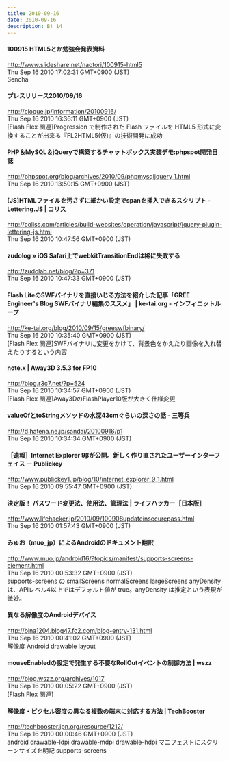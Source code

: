 ```yaml
---
title: 2010-09-16
date: 2010-09-16
description: B! 14
---
```


#### 100915 HTML5とか勉強会発表資料
http://www.slideshare.net/naotori/100915-html5<br>
Thu Sep 16 2010 17:02:31 GMT+0900 (JST)<br>
Sencha


#### プレスリリース2010/09/16
http://cloque.jp/information/20100916/<br>
Thu Sep 16 2010 16:36:11 GMT+0900 (JST)<br>
[Flash Flex 関連]Progression で制作された Flash ファイルを HTML5 形式に変換することが出来る『FL2HTML5(仮)』の技術開発に成功


#### PHP＆MySQL＆jQueryで構築するチャットボックス実装デモ:phpspot開発日誌
http://phpspot.org/blog/archives/2010/09/phpmysqljquery_1.html<br>
Thu Sep 16 2010 13:50:15 GMT+0900 (JST)<br>


####   [JS]HTMLファイルを汚さずに細かい設定でspanを挿入できるスクリプト -Lettering.JS | コリス
http://coliss.com/articles/build-websites/operation/javascript/jquery-plugin-lettering-js.html<br>
Thu Sep 16 2010 10:47:56 GMT+0900 (JST)<br>


#### zudolog » iOS Safari上でwebkitTransitionEndは稀に失敗する
http://zudolab.net/blog/?p=371<br>
Thu Sep 16 2010 10:47:33 GMT+0900 (JST)<br>


#### Flash LiteのSWFバイナリを直接いじる方法を紹介した記事「GREE Engineer's Blog SWFバイナリ編集のススメ」 | ke-tai.org - インフィニットループ
http://ke-tai.org/blog/2010/09/15/greeswfbinary/<br>
Thu Sep 16 2010 10:35:40 GMT+0900 (JST)<br>
[Flash Flex 関連]SWFバイナリに変更をかけて、背景色をかえたり画像を入れ替えたりするという内容


#### note.x | Away3D 3.5.3 for FP10
http://blog.r3c7.net/?p=524<br>
Thu Sep 16 2010 10:34:57 GMT+0900 (JST)<br>
[Flash Flex 関連]Away3DのFlashPlayer10版が大きく仕様変更


#### valueOfとtoStringメソッドの水深43cmぐらいの深さの話 - 三等兵
http://d.hatena.ne.jp/sandai/20100916/p1<br>
Thu Sep 16 2010 10:34:34 GMT+0900 (JST)<br>


#### ［速報］Internet Explorer 9βが公開。新しく作り直されたユーザーインターフェイス － Publickey
http://www.publickey1.jp/blog/10/internet_explorer_9_1.html<br>
Thu Sep 16 2010 09:55:47 GMT+0900 (JST)<br>


#### 決定版！ パスワード変更法、使用法、管理法 | ライフハッカー［日本版］
http://www.lifehacker.jp/2010/09/100908updateinsecurepass.html<br>
Thu Sep 16 2010 01:57:43 GMT+0900 (JST)<br>


#### みゅお（muo_jp）によるAndroidのドキュメント翻訳
http://www.muo.jp/android16/?topics/manifest/supports-screens-element.html<br>
Thu Sep 16 2010 00:53:32 GMT+0900 (JST)<br>
supports-screens の smallScreens normalScreens largeScreens anyDensity は、APIレベル4以上ではデフォルト値が true。anyDensity は推定という表現が微妙。


#### 異なる解像度のAndroidデバイス
http://bina1204.blog47.fc2.com/blog-entry-131.html<br>
Thu Sep 16 2010 00:41:02 GMT+0900 (JST)<br>
解像度 Android drawable layout


#### mouseEnabledの設定で発生する不要なRollOutイベントの制御方法 | wszz
http://blog.wszz.org/archives/1017<br>
Thu Sep 16 2010 00:05:22 GMT+0900 (JST)<br>
[Flash Flex 関連]


#### 解像度・ピクセル密度の異なる複数の端末に対応する方法 | TechBooster
http://techbooster.jpn.org/resource/1212/<br>
Thu Sep 16 2010 00:00:46 GMT+0900 (JST)<br>
android drawable-ldpi drawable-mdpi drawable-hdpi マニフェストにスクリーンサイズを明記 supports-screens


